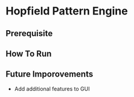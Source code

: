 # Hopfield Pattern Engine

## Prerequisite

## How To Run 

## Future Imporovements
* Add additional features to GUI